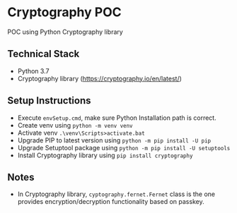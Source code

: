# Cryptography POC
POC using Python Cryptography library

## Technical Stack
* Python 3.7
* Cryptography library (https://cryptography.io/en/latest/)

## Setup Instructions
* Execute `envSetup.cmd`, make sure Python Installation path is correct.
* Create venv using `python -m venv venv`
* Activate venv `.\venv\Scripts>activate.bat`
* Upgrade PIP to latest version using `python -m pip install -U pip`
* Upgrade Setuptool package using `python -m pip install -U setuptools`
* Install Cryptography library using `pip install cryptography`


## Notes
* In Cryptography library, `cyptography.fernet.Fernet` class is the one provides encryption/decryption functionality based on passkey.
